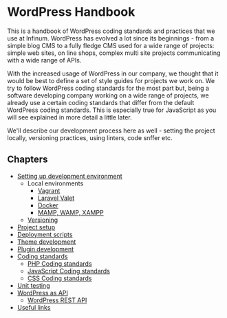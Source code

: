 # WordPress Handbook

This is a handbook of WordPress coding standards and practices that we use at Infinum. WordPress has evolved a lot since its beginnings - from a simple blog CMS to a fully fledge CMS used for a wide range of projects: simple web sites, on line shops, complex multi site projects communicating with a wide range of APIs.

With the increased usage of WordPress in our company, we thought that it would be best to define a set of style guides for projects we work on. We try to follow WordPress coding standards for the most part but, being a software developing company working on a wide range of projects, we already use a certain coding standards that differ from the default WordPress coding standards.
This is especially true for JavaScript as you will see explained in more detail a little later.

We'll describe our development process here as well - setting the project locally, versioning practices, using linters, code snffer etc.


## Chapters

* [Setting up development environment](development_env_setup.md)
  * Local environments
    * [Vagrant](vagrant.md)
    * [Laravel Valet](valet.md)
    * [Docker](docker.md)
    * [MAMP, WAMP, XAMPP](mamp_xampp_wamp.md)
  * [Versioning](versioning.md)
* [Project setup](project_setup.md)
* [Deployment scripts](deployment.md)
* [Theme development](theme_development.md)
* [Plugin development](plugin_development.md)
* [Coding standards](coding_standards.md)
  * [PHP Coding standards](php_coding_standards.md)
  * [JavaScript Coding standards](js_coding_standards.md)
  * [CSS Coding standards](css_coding_standards.md)
* [Unit testing](unit_testing.md)
* [WordPress as API](wp_as_api.md)
  * [WordPress REST API](wp_rest_api.md)
* [Useful links](useful_links.md)
